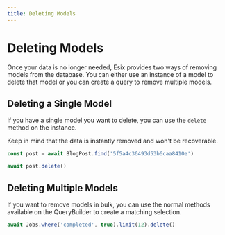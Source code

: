 ```yaml
---
title: Deleting Models
---
```


# Deleting Models

Once your data is no longer needed, Esix provides two ways of removing models
from the database. You can either use an instance of a model to delete that
model or you can create a query to remove multiple models.

## Deleting a Single Model

If you have a single model you want to delete, you can use the `delete` method
on the instance.

Keep in mind that the data is instantly removed and won't be recoverable.

```ts
const post = await BlogPost.find('5f5a4c36493d53b6caa8410e')

await post.delete()
```

## Deleting Multiple Models

If you want to remove models in bulk, you can use the normal methods available
on the QueryBuilder to create a matching selection.

```ts
await Jobs.where('completed', true).limit(12).delete()
```
